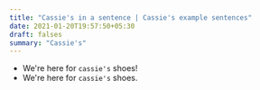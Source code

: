 ```yaml
---
title: "Cassie's in a sentence | Cassie's example sentences"
date: 2021-01-20T19:57:50+05:30
draft: falses
summary: "Cassie's"
---
```

- We're here for `cassie's` shoes!
- We're here for `cassie's` shoes.
                 
